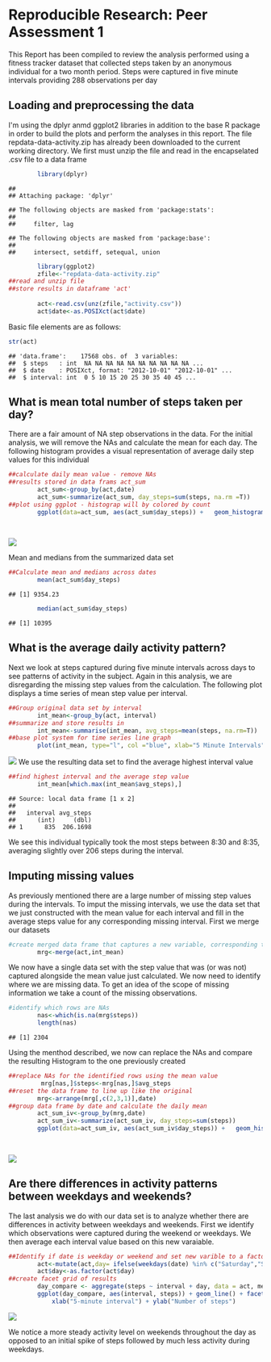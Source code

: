 # Reproducible Research: Peer Assessment 1
This Report has been compiled to review the analysis performed using a fitness tracker dataset that collected steps taken by an anonymous individual for a two month period.  Steps were captured in five minute intervals providing 288 observations per day

## Loading and preprocessing the data
I'm using the dplyr anmd ggplot2 libraries in addition to the base R package in order to build the plots and perform the analyses in this report.
The file repdata-data-activity.zip has already been downloaded to the current working directory.  We first must unzip the file and read in the encapselated .csv file to a data frame


```r
        library(dplyr)
```

```
## 
## Attaching package: 'dplyr'
```

```
## The following objects are masked from 'package:stats':
## 
##     filter, lag
```

```
## The following objects are masked from 'package:base':
## 
##     intersect, setdiff, setequal, union
```

```r
        library(ggplot2)
        zfile<-"repdata-data-activity.zip"
##read and unzip file
##store results in dataframe 'act'        
        
        act<-read.csv(unz(zfile,"activity.csv"))
        act$date<-as.POSIXct(act$date)
```
Basic file elements are as follows:


```r
str(act)
```

```
## 'data.frame':	17568 obs. of  3 variables:
##  $ steps   : int  NA NA NA NA NA NA NA NA NA NA ...
##  $ date    : POSIXct, format: "2012-10-01" "2012-10-01" ...
##  $ interval: int  0 5 10 15 20 25 30 35 40 45 ...
```


## What is mean total number of steps taken per day?
There are a fair amount of NA step observations in the data.  For the initial analysis, we will remove the NAs and calculate the mean for each day.  The following histogram provides a visual representation of average daily step values for this individual


```r
##calculate daily mean value - remove NAs
##results stored in data frams act_sum
        act_sum<-group_by(act,date)
        act_sum<-summarize(act_sum, day_steps=sum(steps, na.rm =T))
##plot using ggplot - histograp will by colored by count        
        ggplot(data=act_sum, aes(act_sum$day_steps)) +   geom_histogram(aes(y =..count..,fill=..count..), 
                                                                        col="red", 
                                                                        bins=40)+labs(title="Histogram of Daily Steps") +labs(x="Daily Steps", y="Frequency")
```

![](PA1_template_files/figure-html/Calc_mean-1.png)

Mean and medians from the summarized data set


```r
##Calculate mean and medians across dates       
        mean(act_sum$day_steps)
```

```
## [1] 9354.23
```

```r
        median(act_sum$day_steps)
```

```
## [1] 10395
```



## What is the average daily activity pattern?
Next we look at steps captured during five minute intervals across days to see patterns of activity in the subject.  Again in this analysis, we are disregarding the missing step values from the calculation.  The following plot displays a time series of mean step value per interval.

```r
##Group original data set by interval
        int_mean<-group_by(act, interval)
##summarize and store results in
        int_mean<-summarise(int_mean, avg_steps=mean(steps, na.rm=T))
##base plot system for time series line graph        
        plot(int_mean, type="l", col ="blue", xlab="5 Minute Intervals", ylab="Step Count",main="Average Interval Step Count")
```

![](PA1_template_files/figure-html/interval_mean-1.png)
We use the resulting data set to find the average highest interval value


```r
##find highest interval and the average step value        
        int_mean[which.max(int_mean$avg_steps),]
```

```
## Source: local data frame [1 x 2]
## 
##   interval avg_steps
##      (int)     (dbl)
## 1      835  206.1698
```

We see this individual typically took the most steps between 8:30 and 8:35, averaging slightly over 206 steps during the interval.


## Imputing missing values
As previously mentioned there are a large number of missing step values during the intervals.  To imput the missing intervals, we use the data set that we just constructed with the mean value for each interval and fill in the average steps value for any corresponding missing interval.
First we merge our datasets

```r
#create merged data frame that captures a new variable, corresponding to the mean for the interval        
        mrg<-merge(act,int_mean)
```

We now have a single data set with the step value that was (or was not) captured alongside the mean value just calculated.  We now need to identify where we are missing data.  To get an idea of the scope of missing information we take a count of the missing observations.

```r
#identify which rows are NAs        
        nas<-which(is.na(mrg$steps))
        length(nas)
```

```
## [1] 2304
```


Using the menthod described, we now can replace the NAs and compare the resulting Histogram to the one previously created


```r
##replace NAs for the identified rows using the mean value       
         mrg[nas,]$steps<-mrg[nas,]$avg_steps
##reset the data frame to line up like the original
        mrg<-arrange(mrg[,c(2,3,1)],date)
##group data frame by date and calculate the daily mean      
        act_sum_iv<-group_by(mrg,date)
        act_sum_iv<-summarize(act_sum_iv, day_steps=sum(steps))
        ggplot(data=act_sum_iv, aes(act_sum_iv$day_steps)) +   geom_histogram(aes(y =..count..,fill=..count..), 
                                                                        col="red", 
                                                                        bins=40)+labs(title="Histogram of Daily Steps") + labs(x="Daily Steps", y="Frequency")
```

![](PA1_template_files/figure-html/hist2-1.png)



## Are there differences in activity patterns between weekdays and weekends?
The last analysis we do with our data set is to analyze whether there are differences in activity between weekdays and weekends.  First we identify which observations were captured during the weekend or weekdays.  We then average each interval value based on this new varaiable.


```r
##Identify if date is weekday or weekend and set new varible to a factor        
        act<-mutate(act,day= ifelse(weekdays(date) %in% c("Saturday","Sunday"),"Weekend","Weekday"))
        act$day<-as.factor(act$day)
##create facet grid of results        
        day_compare <- aggregate(steps ~ interval + day, data = act, mean)
        ggplot(day_compare, aes(interval, steps)) + geom_line() + facet_grid(day ~ .) + 
            xlab("5-minute interval") + ylab("Number of steps")
```

![](PA1_template_files/figure-html/weekday-1.png)



We notice a more steady activity level on weekends throughout the day as opposed to an initial spike of steps followed by much less activity during weekdays.

